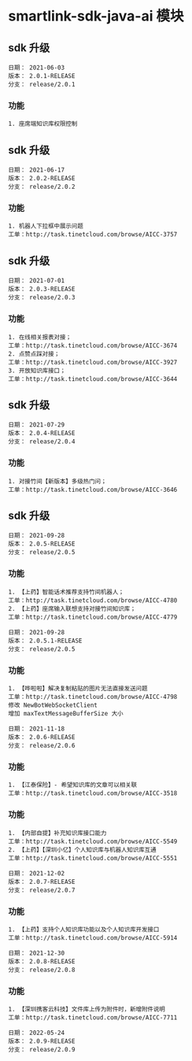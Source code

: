 # smartlink-sdk-java-ai 模块

## sdk 升级

~~~~
日期： 2021-06-03
版本： 2.0.1-RELEASE
分支： release/2.0.1
~~~~

### 功能
~~~~
1. 座席端知识库权限控制
~~~~

## sdk 升级

~~~~
日期： 2021-06-17
版本： 2.0.2-RELEASE
分支： release/2.0.2
~~~~

### 功能
~~~~
1. 机器人下拉框中展示问题
工单：http://task.tinetcloud.com/browse/AICC-3757
~~~~


## sdk 升级

~~~~
日期： 2021-07-01
版本： 2.0.3-RELEASE
分支： release/2.0.3
~~~~

### 功能
~~~~
1. 在线相关报表对接；
工单：http://task.tinetcloud.com/browse/AICC-3674
2. 点赞点踩对接；
工单：http://task.tinetcloud.com/browse/AICC-3927
3. 开放知识库接口；
工单：http://task.tinetcloud.com/browse/AICC-3644
~~~~


## sdk 升级

~~~~
日期： 2021-07-29
版本： 2.0.4-RELEASE
分支： release/2.0.4
~~~~

### 功能
~~~~
1. 对接竹间【新版本】多级热门问；
工单：http://task.tinetcloud.com/browse/AICC-3646
~~~~


## sdk 升级

~~~~
日期： 2021-09-28
版本： 2.0.5-RELEASE
分支： release/2.0.5
~~~~

### 功能
~~~~
1. 【上药】智能话术推荐支持竹间机器人；
工单：http://task.tinetcloud.com/browse/AICC-4780
2. 【上药】座席输入联想支持对接竹间知识库；
工单：http://task.tinetcloud.com/browse/AICC-4779
~~~~

~~~~
日期： 2021-09-28
版本： 2.0.5.1-RELEASE
分支： release/2.0.5
~~~~

### 功能
~~~~
1. 【哗啦啦】解决复制粘贴的图片无法直接发送问题
工单：http://task.tinetcloud.com/browse/AICC-4798
修改 NewBotWebSocketClient
增加 maxTextMessageBufferSize 大小
~~~~

~~~~
日期： 2021-11-18
版本： 2.0.6-RELEASE
分支： release/2.0.6
~~~~

### 功能
~~~~
1. 【江泰保险】- 希望知识库的文章可以相关联
工单：http://task.tinetcloud.com/browse/AICC-3518
~~~~

### 功能
~~~~
1. 【内部自提】补充知识库接口能力
工单：http://task.tinetcloud.com/browse/AICC-5549
2. 【上药】【深圳小亿】个人知识库与机器人知识库互通
工单：http://task.tinetcloud.com/browse/AICC-5551
~~~~

~~~~
日期： 2021-12-02
版本： 2.0.7-RELEASE
分支： release/2.0.7
~~~~

### 功能
~~~~
1. 【上药】支持个人知识库功能以及个人知识库开发接口
工单：http://task.tinetcloud.com/browse/AICC-5914
~~~~

~~~~
日期： 2021-12-30
版本： 2.0.8-RELEASE
分支： release/2.0.8
~~~~

### 功能
~~~~
1. 【深圳携客云科技】文件库上传为附件时，新增附件说明
工单：http://task.tinetcloud.com/browse/AICC-7711
~~~~

~~~~
日期： 2022-05-24
版本： 2.0.9-RELEASE
分支： release/2.0.9
~~~~